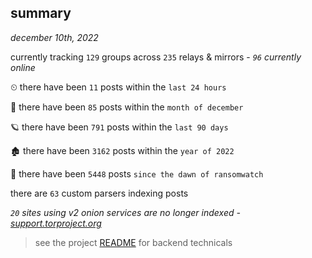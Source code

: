 
## summary
_december 10th, 2022_

currently tracking `129` groups across `235` relays & mirrors - _`96` currently online_

⏲ there have been `11` posts within the `last 24 hours`

🦈 there have been `85` posts within the `month of december`

🪐 there have been `791` posts within the `last 90 days`

🏚 there have been `3162` posts within the `year of 2022`

🦕 there have been `5448` posts `since the dawn of ransomwatch`

there are `63` custom parsers indexing posts

_`20` sites using v2 onion services are no longer indexed - [support.torproject.org](https://support.torproject.org/onionservices/v2-deprecation/)_

> see the project [README](https://github.com/joshhighet/ransomwatch#ransomwatch--) for backend technicals
